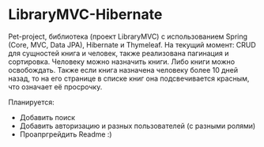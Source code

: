 # LibraryMVC-Hibernate
Pet-project, библиотека (проект LibraryMVC) с использованием Spring (Core, MVC, Data JPA), Hibernate и Thymeleaf.
На текущий момент: CRUD для сущностей книга и человек, также реализована пагинация и сортировка.
Человеку можно назначить книги. Либо книги можно освобождать.
Также если книга назначена человеку более 10 дней назад, то на его странице в списке книг она подсвечивается красным, что означает её просрочку.

Планируется:
- Добавить поиск
- Добавить авторизацию и разных пользователей (с разными ролями)
- Проапргрейдить Readme :)
